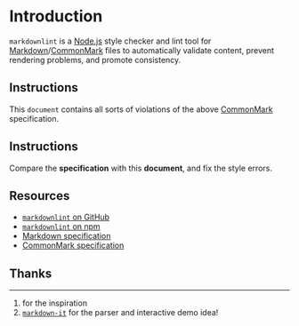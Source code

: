 # Introduction

`markdownlint` is a [Node.js](https://nodejs.org/) style checker and lint tool for [Markdown](https://en.wikipedia.org/wiki/Markdown)/[CommonMark](https://commonmark.org/) files to automatically validate content, prevent rendering problems, and promote consistency.

## Instructions

This `document` contains all sorts of violations of the above [CommonMark](https://commonmark.org/) specification.

## Instructions

Compare the **specification** with this **document**, and fix the style errors.

## Resources

* [`markdownlint` on GitHub](https://github.com/DavidAnson/markdownlint)
* [`markdownlint` on npm](https://npmjs.com/package/markdownlint)
* [Markdown specification](https://daringfireball.net/projects/markdown/)
*	[CommonMark specification](https://commonmark.org/)

## Thanks

---
1. [](https://github.com/markdownlint/markdownlint) for the inspiration
2. [`markdown-it`](https://github.com/markdown-it/markdown-it) for the parser and interactive demo idea!
